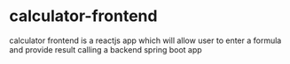 # calculator-frontend
calculator frontend is a reactjs app which will allow user to enter a formula and provide result calling a backend spring boot app
